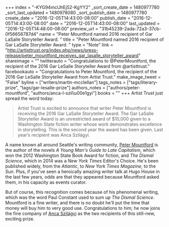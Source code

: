 +++
index = "-KYG94mcUhEj52-KgYY2"
_sort_create_date = 1480977780
_sort_last_updated = 1480978080
_sort_publish_date = 1480977780
create_date = "2016-12-05T14:43:00-08:00"
publish_date = "2016-12-05T14:43:00-08:00"
date = "2016-12-05T14:43:00-08:00"
last_updated = "2016-12-05T14:48:00-08:00"
preview_url = "31b45239-2ada-72a3-37cb-0f56656787d4"
name = "Peter Mountford named 2016 recipient of Gar LaSalle Storyteller Award. "
title = "Peter Mountford named 2016 recipient of Gar LaSalle Storyteller Award. "
type = "Note"
link = "http://artisttrust.org/index.php/news/press-release/peter_mountford_receives_gar_lasalle_storyteller_award"
shareimage = ""
twitterauto = "Congratulations to @PeterMountford, the recipient of the 2016 Gar LeSalle Storyteller Award from @artisttrust."
facebookauto = "Congratulations to Peter Mountford, the recipient of the 2016 Gar LeSalle Storyteller Award from Artist Trust."
make_image_tweet = "False"
byline = ["writers/martin-mcclellan"]
tags_notes = ["tags/literary-prize", "tags/gar-lesalle-prize"]
authors_notes = ["authors/peter-mountford", "authors/anca-l-szil\u00e1gyi"]
books = ""
+++
Artist Trust just spread the word today:

<blockquote>
Artist Trust is excited to announce that writer Peter Mountford is receiving the 2016 Gar LaSalle Storyteller Award. The Gar LaSalle Storyteller Award is an unrestricted award of $10,000 given to a Washington State fiction writer whose work demonstrates excellence in storytelling. This is the second year the award has been given. Last year’s recipient was Anca Szilágyi.
</blockquote>

A name known all around Seattle's writing community, <a href="https://twitter.com/PeterMountford" title="Peter Mountford (@PeterMountford) | Twitter">Peter Mountford</a> is the author of the novels _A Young Man's Guide to Late Capitalism_, which won the 2012 Washington State Book Award for fiction, and _The Dismal Science_, which in 2014 was a _New York Times_ Editor's Choice. He's been published widely, from the _Atlantic_, to _New York Times Magazine_, to the _Sun_. Plus, if you've seen a heroically amazing writer talk at Hugo House in the last few years, odds are that they appeared because Mountford asked them, in his capacity as events curator. 

But of course, this recognition comes because of his phenomenal writing, which was the word Paul Constant used to sum up _The Dismal Science_. Mountford is a fine writer, and there is no doubt he'll put the time that money will buy him to very good use. Congratulations to him; he now joins the fine company of <a href="http://www.seattlereviewofbooks.com/notes/2015/12/08/anca-szil%C3%A1gyi-wins-the-first-gar-lasalle-storyteller-award/" title="The Seattle Review of Books - Anca Szilágyi wins the first Gar LaSalle Storyteller Award">Anca Szilágyi</a> as the two recipients of this still-new, exciting prize. 

